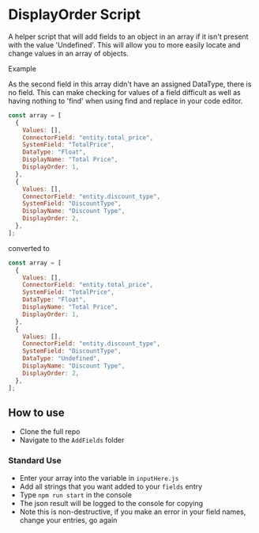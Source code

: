 # DisplayOrder Script

A helper script that will add fields to an object in an array if it isn't present with the value 'Undefined'.
This will allow you to more easily locate and change values in an array of objects.

Example

As the second field in this array didn't have an assigned DataType, there is no field. This can make checking for values of a field difficult as well as having nothing to 'find' when using find and replace in your code editor.

```js
const array = [
  {
    Values: [],
    ConnectorField: "entity.total_price",
    SystemField: "TotalPrice",
    DataType: "Float",
    DisplayName: "Total Price",
    DisplayOrder: 1,
  },
  {
    Values: [],
    ConnectorField: "entity.discount_type",
    SystemField: "DiscountType",
    DisplayName: "Discount Type",
    DisplayOrder: 2,
  },
];
```

converted to

```js
const array = [
  {
    Values: [],
    ConnectorField: "entity.total_price",
    SystemField: "TotalPrice",
    DataType: "Float",
    DisplayName: "Total Price",
    DisplayOrder: 1,
  },
  {
    Values: [],
    ConnectorField: "entity.discount_type",
    SystemField: "DiscountType",
    DataType: "Undefined",
    DisplayName: "Discount Type",
    DisplayOrder: 2,
  },
];
```

## How to use

- Clone the full repo
- Navigate to the `AddFields` folder

### Standard Use

- Enter your array into the variable in `inputHere.js`
- Add all strings that you want added to your `fields` entry
- Type `npm run start` in the console
- The json result will be logged to the console for copying
- Note this is non-destructive, if you make an error in your field names, change your entries, go again
